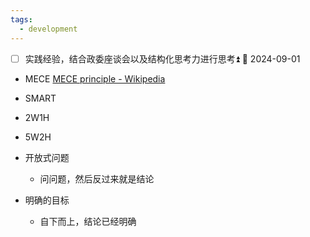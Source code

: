 ```yaml
---
tags:
  - development
---
```

- [ ] 实践经验，结合政委座谈会以及结构化思考力进行思考⏫ 📅 2024-09-01 

* MECE [MECE principle - Wikipedia](https://en.wikipedia.org/wiki/MECE_principle)
* SMART

* 2W1H
* 5W2H

* 开放式问题
	* 问问题，然后反过来就是结论
* 明确的目标
	* 自下而上，结论已经明确